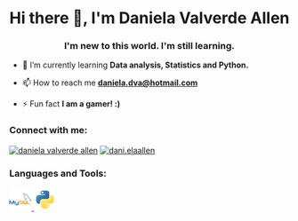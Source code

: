 <h1 align="center">Hi there 👋, I'm Daniela Valverde Allen</h1>
<h3 align="center">I'm new to this world. I'm still learning.</h3>

- 🌱 I’m currently learning **Data analysis, Statistics and Python.**

- 📫 How to reach me **daniela.dva@hotmail.com**

- ⚡ Fun fact **I am a gamer! :)**

<h3 align="left">Connect with me:</h3>
<p align="left">
<a href="https://linkedin.com/in/daniela valverde allen" target="blank"><img align="center" src="https://raw.githubusercontent.com/rahuldkjain/github-profile-readme-generator/master/src/images/icons/Social/linked-in-alt.svg" alt="daniela valverde allen" height="30" width="40" /></a>
<a href="https://instagram.com/dani.elaallen" target="blank"><img align="center" src="https://raw.githubusercontent.com/rahuldkjain/github-profile-readme-generator/master/src/images/icons/Social/instagram.svg" alt="dani.elaallen" height="30" width="40" /></a>
</p>

<h3 align="left">Languages and Tools:</h3>
<p align="left"> <a href="https://www.mysql.com/" target="_blank" rel="noreferrer"> <img src="https://raw.githubusercontent.com/devicons/devicon/master/icons/mysql/mysql-original-wordmark.svg" alt="mysql" width="40" height="40"/> </a> <a href="https://www.python.org" target="_blank" rel="noreferrer"> <img src="https://raw.githubusercontent.com/devicons/devicon/master/icons/python/python-original.svg" alt="python" width="40" height="40"/> </a> </p>
